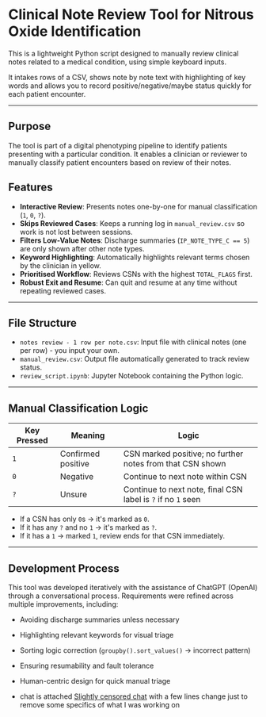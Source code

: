 # Clinical Note Review Tool for Nitrous Oxide Identification

This is a lightweight Python script designed to manually review clinical notes related to a medical condition, using simple keyboard inputs.

It intakes rows of a CSV, shows note by note text with highlighting of key words and allows you to record positive/negative/maybe status quickly for each patient encounter.

---

##  Purpose

The tool is part of a digital phenotyping pipeline to identify patients presenting with a particular condition. It enables a clinician or reviewer to manually classify patient encounters based on review of their notes.

## Features

- **Interactive Review**: Presents notes one-by-one for manual classification (`1`, `0`, `?`).
- **Skips Reviewed Cases**: Keeps a running log in `manual_review.csv` so work is not lost between sessions.
- **Filters Low-Value Notes**: Discharge summaries (`IP_NOTE_TYPE_C == 5`) are only shown after other note types.
- **Keyword Highlighting**: Automatically highlights relevant terms chosen by the clinician in yellow.
- **Prioritised Workflow**: Reviews CSNs with the highest `TOTAL_FLAGS` first.
- **Robust Exit and Resume**: Can quit and resume at any time without repeating reviewed cases.

---

## File Structure

- `notes review - 1 row per note.csv`: Input file with clinical notes (one per row) - you input your own.
- `manual_review.csv`: Output file automatically generated to track review status.
- `review_script.ipynb`: Jupyter Notebook containing the Python logic.

---

## Manual Classification Logic

| Key Pressed | Meaning                        | Logic                                                             |
|-------------|--------------------------------|-------------------------------------------------------------------|
| `1`         | Confirmed positive             | CSN marked positive; no further notes from that CSN shown        |
| `0`         | Negative                       | Continue to next note within CSN                                 |
| `?`         | Unsure                         | Continue to next note, final CSN label is `?` if no `1` seen     |

- If a CSN has only `0`s → it's marked as `0`.
- If it has any `?` and no `1` → it's marked as `?`.
- If it has a `1` → marked `1`, review ends for that CSN immediately.

---

## Development Process

This tool was developed iteratively with the assistance of ChatGPT (OpenAI) through a conversational process. Requirements were refined across multiple improvements, including:

- Avoiding discharge summaries unless necessary
- Highlighting relevant keywords for visual triage
- Sorting logic correction (`groupby().sort_values()` → incorrect pattern)
- Ensuring resumability and fault tolerance
- Human-centric design for quick manual triage

- chat is attached [Slightly censored chat](CensoredChat.md) with a few lines change just to remove some specifics of what I was working on

